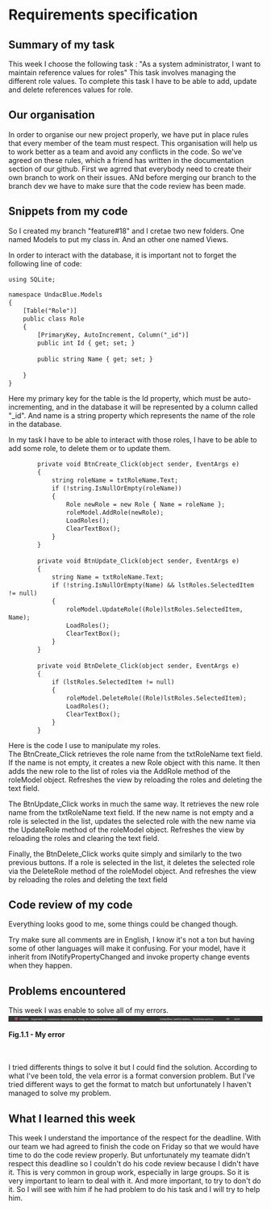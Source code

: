 # Requirements specification

## Summary of my task 

This week I choose the following task : 
"As a system administrator, I want to maintain reference values for roles"
This task involves managing the different role values.
To complete this task I have to be able to add, update and delete references values for role. 

## Our organisation
In order to organise our new project properly, we have put in place rules that every member of the team must respect.
This organisation will help us to work better as a team and avoid any conflicts in the code. 
So we've agreed on these rules, which a friend has written in the documentation section of our github.
First we agrred that everybody need to create their own branch to work on their issues.
ANd before merging our branch to the branch dev we have to make sure that the code review has been made.

## Snippets from my code
So I created my branch "feature#18" and I cretae two new folders. One named Models to put my class in. And an other one named Views. 

In order to interact with the database, it is important not to forget the following line of code:
```
using SQLite;
```

```
namespace UndacBlue.Models
{
    [Table("Role")]
    public class Role
    {
        [PrimaryKey, AutoIncrement, Column("_id")]
        public int Id { get; set; }

        public string Name { get; set; }

    }
}
```
Here my primary key for the table is the Id property, which must be auto-incrementing, and in the database it will be represented by a column called "_id".
And name is a string property which represents the name of the role in the database.

In my task I have to be able to interact with those roles, I have to be able to add some role, to delete them or to update them.


```
        private void BtnCreate_Click(object sender, EventArgs e)
        {
            string roleName = txtRoleName.Text;
            if (!string.IsNullOrEmpty(roleName))
            {
                Role newRole = new Role { Name = roleName };
                roleModel.AddRole(newRole);
                LoadRoles();
                ClearTextBox();
            }
        }

        private void BtnUpdate_Click(object sender, EventArgs e)
        {
            string Name = txtRoleName.Text;
            if (!string.IsNullOrEmpty(Name) && lstRoles.SelectedItem != null)
            {
                roleModel.UpdateRole((Role)lstRoles.SelectedItem, Name);
                LoadRoles();
                ClearTextBox();
            }
        }

        private void BtnDelete_Click(object sender, EventArgs e)
        {
            if (lstRoles.SelectedItem != null)
            {
                roleModel.DeleteRole((Role)lstRoles.SelectedItem);
                LoadRoles();
                ClearTextBox();
            }
        }
```

Here is the code I use to manipulate my roles.  
The BtnCreate_Click retrieves the role name from the txtRoleName text field. 
If the name is not empty, it creates a new Role object with this name.
It then adds the new role to the list of roles via the AddRole method of the roleModel object.
Refreshes the view by reloading the roles and deleting the text field.

The BtnUpdate_Click works in much the same way.
It retrieves the new role name from the txtRoleName text field.
If the new name is not empty and a role is selected in the list, updates the selected role with the new name via the UpdateRole method of the roleModel object.
Refreshes the view by reloading the roles and clearing the text field.

Finally, the BtnDelete_Click works quite simply and similarly to the two previous buttons.
If a role is selected in the list, it deletes the selected role via the DeleteRole method of the roleModel object.
And refreshes the view by reloading the roles and deleting the text field

## Code review of my code

Everything looks good to me, some things could be changed though.

Try make sure all comments are in English, I know it's not a ton but having some of other languages will make it confusing.
For your model, have it inherit from INotifyPropertyChanged and invoke property change events when they happen.

## Problems encountered

This week I was enable to solve all of my errors. 
![screenshot 1](images/Erreur.png)
<figcaption><b>Fig.1.1 - My error </b></figcaption><br><br>

I tried differents things to solve it but I could find the solution.
According to what I've been told, the vela error is a format conversion problem.
But I've tried different ways to get the format to match but unfortunately I haven't managed to solve my problem.

## What I learned this week

This week I understand the importance of the respect for the deadline. 
With our team we had agreed to finish the code on Friday so that we would have time to do the code review properly.
But unfortunately my teamate didn't respect this deadline so I couldn't do his code review because I didn't have it.
This is very common in group work, especially in large groups. So it is very important to learn to deal with it. 
And more important, to try to don't do it. 
So I will see with him if he had problem to do his task and I will try to help him. 


